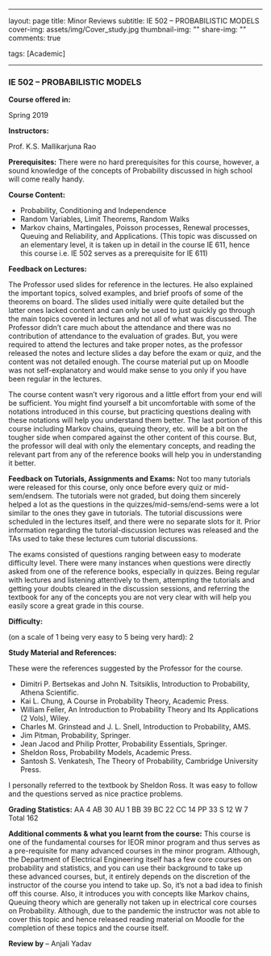 
---
layout: page
title: Minor Reviews
subtitle: IE 502 – PROBABILISTIC MODELS
cover-img: assets/img/Cover_study.jpg
thumbnail-img: ""
share-img: ""
comments: true

tags: [Academic]

---

  
  

### IE 502 – PROBABILISTIC MODELS

  
  

**Course offered in:**

Spring 2019

**Instructors:**

Prof. K.S. Mallikarjuna Rao

**Prerequisites:**
There were no hard prerequisites for this course, however, a sound knowledge of the concepts of Probability discussed in high school will come really handy.

**Course Content:**

- Probability, Conditioning and Independence
- Random Variables, Limit Theorems, Random Walks
- Markov chains, Martingales, Poisson processes, Renewal processes, Queuing and Reliability, and Applications. (This topic was discussed on an elementary level, it is taken up in detail in the course IE 611, hence this course i.e. IE 502 serves as a prerequisite for IE 611)  

**Feedback on Lectures:**

The Professor used slides for reference in the lectures. He also explained the important topics, solved examples, and brief proofs of some of the theorems on board. The slides used initially were quite detailed but the latter ones lacked content and can only be used to just quickly go through the main topics covered in lectures and not all of what was discussed.
The Professor didn’t care much about the attendance and there was no contribution of attendance to the evaluation of grades. But, you were required to attend the lectures and take proper notes, as the professor released the notes and lecture slides a day before the exam or quiz, and the content was not detailed enough. The course material put up on Moodle was not self-explanatory and would make sense to you only if you have been regular in the lectures.


The course content wasn’t very rigorous and a little effort from your end will be sufficient. You might find yourself a bit uncomfortable with some of the notations introduced in this course, but practicing questions dealing with these notations will help you understand them better.
The last portion of this course including Markov chains, queuing theory, etc. will be a bit on the tougher side when compared against the other content of this course. But, the professor will deal with only the elementary concepts, and reading the relevant part from any of the reference books will help you in understanding it better. 

**Feedback on Tutorials, Assignments and Exams:**
Not too many tutorials were released for this course, only once before every quiz or mid-sem/endsem. The tutorials were not graded, but doing them sincerely helped a lot as the questions in the quizzes/mid-sems/end-sems were a lot similar to the ones they gave in tutorials. The tutorial discussions were scheduled in the lectures itself, and there were no separate slots for it. Prior information regarding the tutorial-discussion lectures was released and the TAs used to take these lectures cum tutorial discussions.


The exams consisted of questions ranging between easy to moderate difficulty level. There were many instances when questions were directly asked from one of the reference books, especially in quizzes. Being regular with lectures and listening attentively to them, attempting the tutorials and getting your doubts cleared in the discussion sessions, and referring the textbook for any of the concepts you are not very clear with will help you easily score a great grade in this course.

**Difficulty:**

(on a scale of 1 being very easy to 5 being very hard): 2
  

**Study Material and References:**

These were the references suggested by the Professor for the course.
- Dimitri P. Bertsekas and John N. Tsitsiklis, Introduction to Probability, Athena Scientific.
- Kai L. Chung, A Course in Probability Theory, Academic Press.
- William Feller, An Introduction to Probability Theory and Its Applications (2 Vols), Wiley.
- Charles M. Grinstead and J. L. Snell, Introduction to Probability, AMS.
- Jim Pitman, Probability, Springer.
- Jean Jacod and Philip Protter, Probability Essentials, Springer.
- Sheldon Ross, Probability Models, Academic Press.
- Santosh S. Venkatesh, The Theory of Probability, Cambridge University Press.

I personally referred to the textbook by Sheldon Ross. It was easy to follow and the questions served as nice practice problems.
 
**Grading Statistics:** 
AA 4
AB 30
AU 1
BB 39
BC 22
CC 14
PP 33
S 12
W 7
Total 162

**Additional comments & what you learnt from the course:**
This course is one of the fundamental courses for IEOR minor program and thus serves as a pre-requisite for many advanced courses in the minor program. Although, the Department of Electrical Engineering itself has a few core courses on probability and statistics, and you can use their background to take up these advanced courses, but, it entirely depends on the discretion of the instructor of the course you intend to take up. So, it’s not a bad idea to finish off this course.
Also, it introduces you with concepts like Markov chains, Queuing theory which are generally not taken up in electrical core courses on Probability. Although, due to the pandemic the instructor was not able to cover this topic and hence released reading material on Moodle for the completion of these topics and the course itself.

**Review by** – Anjali Yadav
